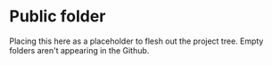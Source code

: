 # Public folder

Placing this here as a placeholder to flesh out the project tree. Empty folders aren't appearing in the Github.
